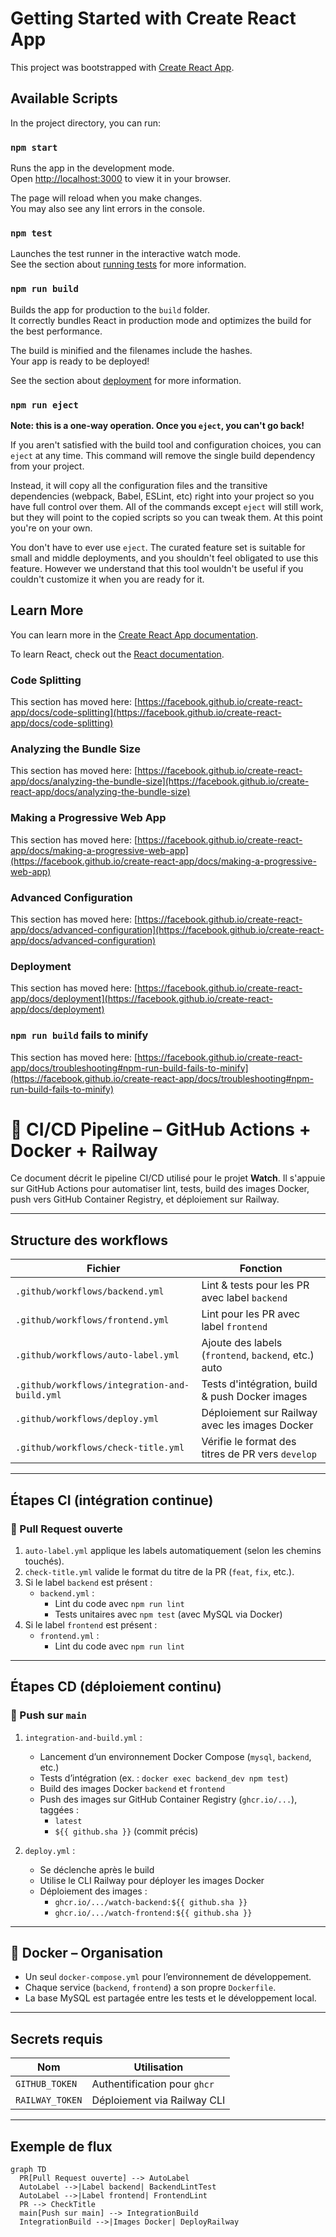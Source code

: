 # Getting Started with Create React App

This project was bootstrapped with [Create React App](https://github.com/facebook/create-react-app).

## Available Scripts

In the project directory, you can run:

### `npm start`

Runs the app in the development mode.\
Open [http://localhost:3000](http://localhost:3000) to view it in your browser.

The page will reload when you make changes.\
You may also see any lint errors in the console.

### `npm test`

Launches the test runner in the interactive watch mode.\
See the section about [running tests](https://facebook.github.io/create-react-app/docs/running-tests) for more information.

### `npm run build`

Builds the app for production to the `build` folder.\
It correctly bundles React in production mode and optimizes the build for the best performance.

The build is minified and the filenames include the hashes.\
Your app is ready to be deployed!

See the section about [deployment](https://facebook.github.io/create-react-app/docs/deployment) for more information.

### `npm run eject`

**Note: this is a one-way operation. Once you `eject`, you can't go back!**

If you aren't satisfied with the build tool and configuration choices, you can `eject` at any time. This command will remove the single build dependency from your project.

Instead, it will copy all the configuration files and the transitive dependencies (webpack, Babel, ESLint, etc) right into your project so you have full control over them. All of the commands except `eject` will still work, but they will point to the copied scripts so you can tweak them. At this point you're on your own.

You don't have to ever use `eject`. The curated feature set is suitable for small and middle deployments, and you shouldn't feel obligated to use this feature. However we understand that this tool wouldn't be useful if you couldn't customize it when you are ready for it.

## Learn More

You can learn more in the [Create React App documentation](https://facebook.github.io/create-react-app/docs/getting-started).

To learn React, check out the [React documentation](https://reactjs.org/).

### Code Splitting

This section has moved here: [https://facebook.github.io/create-react-app/docs/code-splitting](https://facebook.github.io/create-react-app/docs/code-splitting)

### Analyzing the Bundle Size

This section has moved here: [https://facebook.github.io/create-react-app/docs/analyzing-the-bundle-size](https://facebook.github.io/create-react-app/docs/analyzing-the-bundle-size)

### Making a Progressive Web App

This section has moved here: [https://facebook.github.io/create-react-app/docs/making-a-progressive-web-app](https://facebook.github.io/create-react-app/docs/making-a-progressive-web-app)

### Advanced Configuration

This section has moved here: [https://facebook.github.io/create-react-app/docs/advanced-configuration](https://facebook.github.io/create-react-app/docs/advanced-configuration)

### Deployment

This section has moved here: [https://facebook.github.io/create-react-app/docs/deployment](https://facebook.github.io/create-react-app/docs/deployment)

### `npm run build` fails to minify

This section has moved here: [https://facebook.github.io/create-react-app/docs/troubleshooting#npm-run-build-fails-to-minify](https://facebook.github.io/create-react-app/docs/troubleshooting#npm-run-build-fails-to-minify)


# 🚀 CI/CD Pipeline – GitHub Actions + Docker + Railway

Ce document décrit le pipeline CI/CD utilisé pour le projet **Watch**. Il s'appuie sur GitHub Actions pour automatiser lint, tests, build des images Docker, push vers GitHub Container Registry, et déploiement sur Railway.

---

##  Structure des workflows

| Fichier                             | Fonction                                                 |
|-------------------------------------|----------------------------------------------------------|
| `.github/workflows/backend.yml`     | Lint & tests pour les PR avec label `backend`            |
| `.github/workflows/frontend.yml`    | Lint pour les PR avec label `frontend`                   |
| `.github/workflows/auto-label.yml`  | Ajoute des labels (`frontend`, `backend`, etc.) auto     |
| `.github/workflows/integration-and-build.yml` | Tests d'intégration, build & push Docker images  |
| `.github/workflows/deploy.yml`      | Déploiement sur Railway avec les images Docker           |
| `.github/workflows/check-title.yml` | Vérifie le format des titres de PR vers `develop`        |

---

##  Étapes CI (intégration continue)

### 🔹 Pull Request ouverte

1. `auto-label.yml` applique les labels automatiquement (selon les chemins touchés).
2. `check-title.yml` valide le format du titre de la PR (`feat`, `fix`, etc.).
3. Si le label `backend` est présent :
   - `backend.yml` :
     - Lint du code avec `npm run lint`
     - Tests unitaires avec `npm test` (avec MySQL via Docker)
4. Si le label `frontend` est présent :
   - `frontend.yml` :
     - Lint du code avec `npm run lint`

---

##  Étapes CD (déploiement continu)

### 🔹 Push sur `main`

1. `integration-and-build.yml` :
   - Lancement d’un environnement Docker Compose (`mysql`, `backend`, etc.)
   - Tests d’intégration (ex. : `docker exec backend_dev npm test`)
   - Build des images Docker `backend` et `frontend`
   - Push des images sur GitHub Container Registry (`ghcr.io/...`), taggées :
     - `latest`
     - `${{ github.sha }}` (commit précis)

2. `deploy.yml` :
   - Se déclenche après le build
   - Utilise le CLI Railway pour déployer les images Docker
   - Déploiement des images :
     - `ghcr.io/.../watch-backend:${{ github.sha }}`
     - `ghcr.io/.../watch-frontend:${{ github.sha }}`

---

## 🐳 Docker – Organisation

- Un seul `docker-compose.yml` pour l’environnement de développement.
- Chaque service (`backend`, `frontend`) a son propre `Dockerfile`.
- La base MySQL est partagée entre les tests et le développement local.

---

##  Secrets requis

| Nom              | Utilisation                  |
|------------------|------------------------------|
| `GITHUB_TOKEN`   | Authentification pour `ghcr` |
| `RAILWAY_TOKEN`  | Déploiement via Railway CLI  |

---

##  Exemple de flux

```mermaid
graph TD
  PR[Pull Request ouverte] --> AutoLabel
  AutoLabel -->|Label backend| BackendLintTest
  AutoLabel -->|Label frontend| FrontendLint
  PR --> CheckTitle
  main[Push sur main] --> IntegrationBuild
  IntegrationBuild -->|Images Docker| DeployRailway




